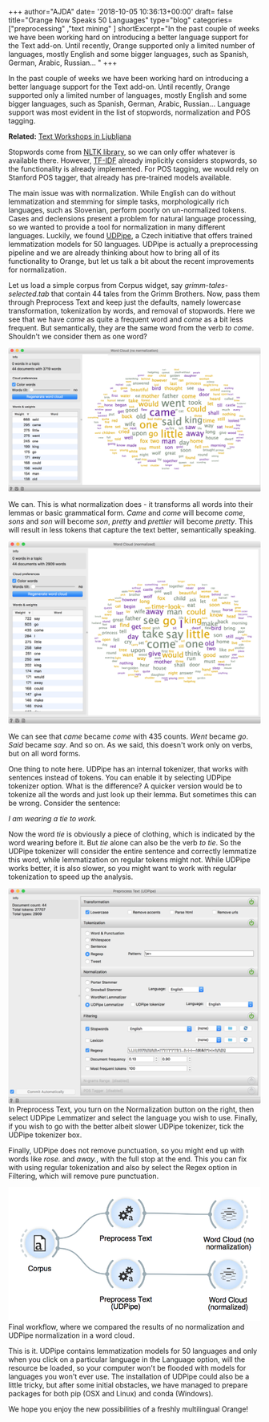 +++
author="AJDA"
date= '2018-10-05 10:36:13+00:00'
draft= false
title="Orange Now Speaks 50 Languages"
type="blog"
categories=["preprocessing" ,"text mining" ]
shortExcerpt="In the past couple of weeks we have been working hard on introducing a better language support for the Text add-on. Until recently, Orange supported only a limited number of languages, mostly English and some bigger languages, such as Spanish, German, Arabic, Russian... "
+++

In the past couple of weeks we have been working hard on introducing a better language support for the Text add-on. Until recently, Orange supported only a limited number of languages, mostly English and some bigger languages, such as Spanish, German, Arabic, Russian... Language support was most evident in the list of stopwords, normalization and POS tagging.


**Related:** [Text Workshops in Ljubljana](/blog/2018/09/11/text-workshops-in-ljubljana/)


Stopwords come from [NLTK library](https://www.nltk.org/), so we can only offer whatever is available there. However, [TF-IDF](https://en.wikipedia.org/wiki/Tf%E2%80%93idf) already implicitly considers stopwords, so the functionality is already implemented. For POS tagging, we would rely on Stanford POS tagger, that already has pre-trained models available.

The main issue was with normalization. While English can do without lemmatization and stemming for simple tasks, morphologically rich languages, such as Slovenian, perform poorly on un-normalized tokens. Cases and declensions present a problem for natural language processing, so we wanted to provide a tool for normalization in many different languages. Luckily, we found [UDPipe](http://ufal.mff.cuni.cz/udpipe), a Czech initiative that offers trained lemmatization models for 50 languages. UDPipe is actually a preprocessing pipeline and we are already thinking about how to bring all of its functionality to Orange, but let us talk a bit about the recent improvements for normalization.

Let us load a simple corpus from Corpus widget, say _grimm-tales-selected.tab_ that contain 44 tales from the Grimm Brothers. Now, pass them through Preprocess Text and keep just the defaults, namely lowercase transformation, tokenization by words, and removal of stopwords. Here we see that we have _came_ as quite a frequent word and _come_ as a bit less frequent. But semantically, they are the same word from the verb _to come_. Shouldn't we consider them as one word?

![](/images/2018/10/Screen-Shot-2018-10-04-at-13.28.50.png)



We can. This is what normalization does - it transforms all words into their lemmas or basic grammatical form. _Came_ and _come_ will become _come_, _sons_ and _son_ will become _son_, _pretty_ and _prettier_ will become _pretty_. This will result in less tokens that capture the text better, semantically speaking.

![](/images/2018/10/Screen-Shot-2018-10-04-at-13.27.03.png)




We can see that _came_ became _come_ with 435 counts. _Went_ became _go_. _Said_ became _say_. And so on. As we said, this doesn't work only on verbs, but on all word forms.

One thing to note here. UDPipe has an internal tokenizer, that works with sentences instead of tokens. You can enable it by selecting UDPipe tokenizer option. What is the difference? A quicker version would be to tokenize all the words and just look up their lemma. But sometimes this can be wrong. Consider the sentence:

_I am wearing a tie to work._

Now the word _tie_ is obviously a piece of clothing, which is indicated by the word wearing before it. But _tie_ alone can also be the verb _to tie_. So the UDPipe tokenizer will consider the entire sentence and correctly lemmatize this word, while lemmatization on regular tokens might not. While UDPipe works better, it is also slower, so you might want to work with regular tokenization to speed up the analysis.

![](/images/2018/10/Screen-Shot-2018-10-04-at-13.42.25.png)
In Preprocess Text, you turn on the Normalization button on the right, then select UDPipe Lemmatizer and select the language you wish to use. Finally, if you wish to go with the better albeit slower UDPipe tokenizer, tick the UDPipe tokenizer box.



Finally, UDPipe does not remove punctuation, so you might end up with words like _rose._ and _away._, with the full stop at the end. This you can fix with using regular tokenization and also by select the Regex option in Filtering, which will remove pure punctuation.

![](/images/2018/10/Screen-Shot-2018-10-04-at-13.26.31.png)
Final workflow, where we compared the results of no normalization and UDPipe normalization in a word cloud.



This is it. UDPipe contains lemmatization models for 50 languages and only when you click on a particular language in the Language option, will the resource be loaded, so your computer won't be flooded with models for languages you won't ever use. The installation of UDPipe could also be a little tricky, but after some initial obstacles, we have managed to prepare packages for both pip (OSX and Linux) and conda (Windows).

We hope you enjoy the new possibilities of a freshly multilingual Orange!
